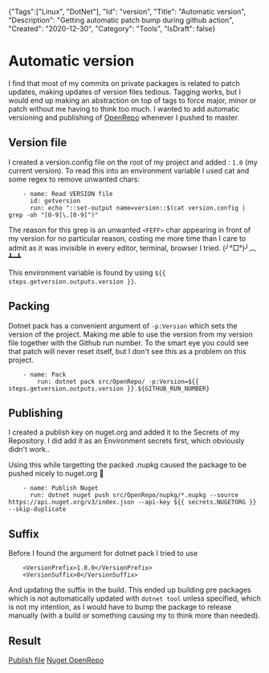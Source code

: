 {"Tags":["Linux", "DotNet"], "Id": "version", "Title": "Automatic version", "Description": "Getting automatic patch bump during github action", "Created": "2020-12-30", "Category": "Tools", "IsDraft": false}

# Automatic version

I find that most of my commits on private packages is related to patch updates, making updates of version files tedious. Tagging works, but I would end up making an abstraction on top of tags to force major, minor or patch without me having to think too much. I wanted to add automatic versioning and publishing of [OpenRepo](https://kvanli.com/stories/openrepo) whenever I pushed to master.

## Version file

I created a version.config file on the root of my project and added : `1.0` (my current version). To read this into an environment variable I used cat and some regex to remove unwanted chars:
```
    - name: Read VERSION file
      id: getversion
      run: echo "::set-output name=version::$(cat version.config | grep -oh "[0-9]\.[0-9]")"
```

The reason for this grep is an unwanted `<FEFF>` char appearing in front of my version for no particular reason, costing me more time than I care to admit as it was invisible in every editor, terminal, browser I tried. 
(╯°□°)╯︵ ┻━┻  

This environment variable is found by using `${{ steps.getversion.outputs.version }}`.

## Packing

Dotnet pack has a convenient argument of `-p:Version` which sets the version of the project. Making me able to use the version from my version file together with the Github run number. To the smart eye you could see that patch will never reset itself, but I don't see this as a problem on this project.

```
    - name: Pack
        run: dotnet pack src/OpenRepo/ -p:Version=${{ steps.getversion.outputs.version }}.${GITHUB_RUN_NUMBER}
```

## Publishing

I created a publish key on nuget.org and added it to the Secrets of my Repository. I did add it as an Environment secrets first, which obviously didn't work..

Using this while targetting the packed .nupkg caused the package to be pushed nicely to nuget.org 🎉

```
    - name: Publish Nuget
      run: dotnet nuget push src/OpenRepo/nupkg/*.nupkg --source https://api.nuget.org/v3/index.json --api-key ${{ secrets.NUGETORG }} --skip-duplicate
```

## Suffix

Before I found the argument for dotnet pack I tried to use 

```
    <VersionPrefix>1.0.0</VersionPrefix>
    <VersionSuffix>0</VersionSuffix>
```

And updating the suffix in the build. This ended up building pre packages which is not automatically updated with `dotnet tool` unless specified, which is not my intention, as I would have to bump the package to release manually (with a build or something causing my to think more than needed). 

## Result

[Publish file](https://github.com/Illedan/OpenRepo/actions/runs/452913812/workflow)
[Nuget OpenRepo](https://www.nuget.org/packages/Illedan.OpenRepo/)